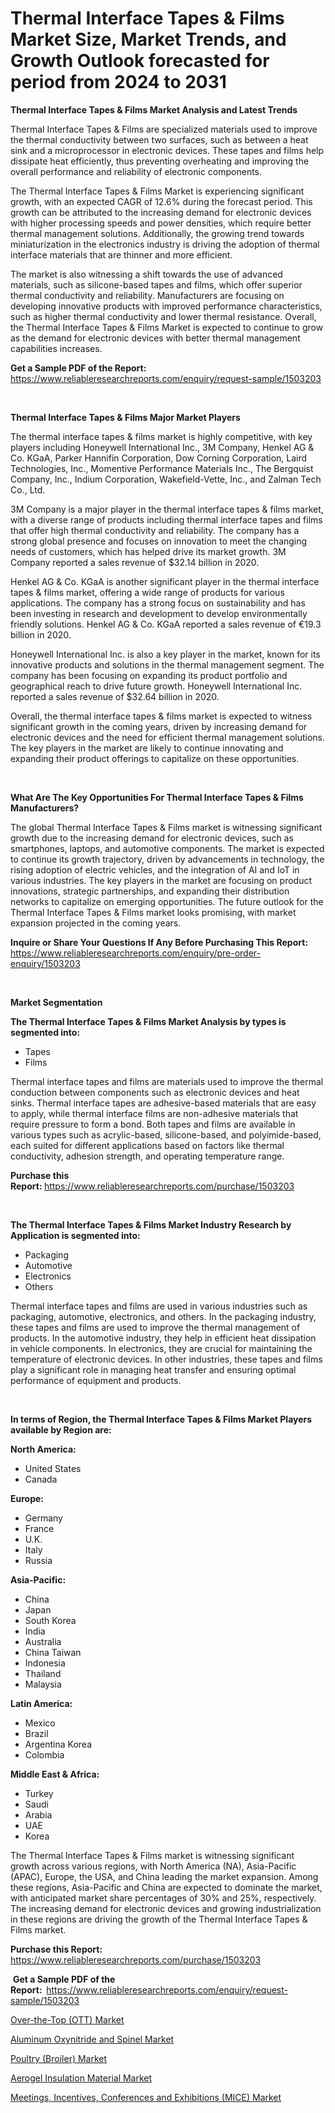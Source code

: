 <p><h1>Thermal Interface Tapes & Films Market Size, Market Trends, and Growth Outlook forecasted for period from 2024 to 2031</h1></p><p><strong>Thermal Interface Tapes & Films Market Analysis and Latest Trends</strong></p>
<p><p>Thermal Interface Tapes & Films are specialized materials used to improve the thermal conductivity between two surfaces, such as between a heat sink and a microprocessor in electronic devices. These tapes and films help dissipate heat efficiently, thus preventing overheating and improving the overall performance and reliability of electronic components.</p><p>The Thermal Interface Tapes & Films Market is experiencing significant growth, with an expected CAGR of 12.6% during the forecast period. This growth can be attributed to the increasing demand for electronic devices with higher processing speeds and power densities, which require better thermal management solutions. Additionally, the growing trend towards miniaturization in the electronics industry is driving the adoption of thermal interface materials that are thinner and more efficient.</p><p>The market is also witnessing a shift towards the use of advanced materials, such as silicone-based tapes and films, which offer superior thermal conductivity and reliability. Manufacturers are focusing on developing innovative products with improved performance characteristics, such as higher thermal conductivity and lower thermal resistance. Overall, the Thermal Interface Tapes & Films Market is expected to continue to grow as the demand for electronic devices with better thermal management capabilities increases.</p></p>
<p><strong>Get a Sample PDF of the Report:&nbsp;</strong> <a href="https://www.reliableresearchreports.com/enquiry/request-sample/1503203">https://www.reliableresearchreports.com/enquiry/request-sample/1503203</a></p>
<p>&nbsp;</p>
<p><strong>Thermal Interface Tapes & Films Major Market Players</strong></p>
<p><p>The thermal interface tapes & films market is highly competitive, with key players including Honeywell International Inc., 3M Company, Henkel AG & Co. KGaA, Parker Hannifin Corporation, Dow Corning Corporation, Laird Technologies, Inc., Momentive Performance Materials Inc., The Bergquist Company, Inc., Indium Corporation, Wakefield-Vette, Inc., and Zalman Tech Co., Ltd.</p><p>3M Company is a major player in the thermal interface tapes & films market, with a diverse range of products including thermal interface tapes and films that offer high thermal conductivity and reliability. The company has a strong global presence and focuses on innovation to meet the changing needs of customers, which has helped drive its market growth. 3M Company reported a sales revenue of $32.14 billion in 2020.</p><p>Henkel AG & Co. KGaA is another significant player in the thermal interface tapes & films market, offering a wide range of products for various applications. The company has a strong focus on sustainability and has been investing in research and development to develop environmentally friendly solutions. Henkel AG & Co. KGaA reported a sales revenue of €19.3 billion in 2020.</p><p>Honeywell International Inc. is also a key player in the market, known for its innovative products and solutions in the thermal management segment. The company has been focusing on expanding its product portfolio and geographical reach to drive future growth. Honeywell International Inc. reported a sales revenue of $32.64 billion in 2020.</p><p>Overall, the thermal interface tapes & films market is expected to witness significant growth in the coming years, driven by increasing demand for electronic devices and the need for efficient thermal management solutions. The key players in the market are likely to continue innovating and expanding their product offerings to capitalize on these opportunities.</p></p>
<p>&nbsp;</p>
<p><strong>What Are The Key Opportunities For Thermal Interface Tapes & Films Manufacturers?</strong></p>
<p><p>The global Thermal Interface Tapes & Films market is witnessing significant growth due to the increasing demand for electronic devices, such as smartphones, laptops, and automotive components. The market is expected to continue its growth trajectory, driven by advancements in technology, the rising adoption of electric vehicles, and the integration of AI and IoT in various industries. The key players in the market are focusing on product innovations, strategic partnerships, and expanding their distribution networks to capitalize on emerging opportunities. The future outlook for the Thermal Interface Tapes & Films market looks promising, with market expansion projected in the coming years.</p></p>
<p><strong>Inquire or Share Your Questions If Any Before Purchasing This Report:</strong> <a href="https://www.reliableresearchreports.com/enquiry/pre-order-enquiry/1503203">https://www.reliableresearchreports.com/enquiry/pre-order-enquiry/1503203</a></p>
<p>&nbsp;</p>
<p><strong>Market Segmentation</strong></p>
<p><strong>The Thermal Interface Tapes & Films Market Analysis by types is segmented into:</strong></p>
<p><ul><li>Tapes</li><li>Films</li></ul></p>
<p><p>Thermal interface tapes and films are materials used to improve the thermal conduction between components such as electronic devices and heat sinks. Thermal interface tapes are adhesive-based materials that are easy to apply, while thermal interface films are non-adhesive materials that require pressure to form a bond. Both tapes and films are available in various types such as acrylic-based, silicone-based, and polyimide-based, each suited for different applications based on factors like thermal conductivity, adhesion strength, and operating temperature range.</p></p>
<p><strong>Purchase this Report:&nbsp;</strong><a href="https://www.reliableresearchreports.com/purchase/1503203">https://www.reliableresearchreports.com/purchase/1503203</a></p>
<p>&nbsp;</p>
<p><strong>The Thermal Interface Tapes & Films Market Industry Research by Application is segmented into:</strong></p>
<p><ul><li>Packaging</li><li>Automotive</li><li>Electronics</li><li>Others</li></ul></p>
<p><p>Thermal interface tapes and films are used in various industries such as packaging, automotive, electronics, and others. In the packaging industry, these tapes and films are used to improve the thermal management of products. In the automotive industry, they help in efficient heat dissipation in vehicle components. In electronics, they are crucial for maintaining the temperature of electronic devices. In other industries, these tapes and films play a significant role in managing heat transfer and ensuring optimal performance of equipment and products.</p></p>
<p>&nbsp;</p>
<p><strong>In terms of Region, the Thermal Interface Tapes & Films Market Players available by Region are:</strong></p>
<p>
    <p> <strong> North America: </strong>
        <ul>
            <li>United States</li>
            <li>Canada</li>
        </ul>
        </p> 
    <p> <strong> Europe: </strong>
        <ul>
            <li>Germany</li>
            <li>France</li>
            <li>U.K.</li>
            <li>Italy</li>
            <li>Russia</li>
        </ul>
        </p> 
    <p> <strong> Asia-Pacific: </strong>
        <ul>
            <li>China</li>
            <li>Japan</li>
            <li>South Korea</li>
            <li>India</li>
            <li>Australia</li>
            <li>China Taiwan</li>
            <li>Indonesia</li>
            <li>Thailand</li>
            <li>Malaysia</li>
        </ul>
        </p> 
    <p> <strong> Latin America: </strong>
        <ul>
            <li>Mexico</li>
            <li>Brazil</li>
            <li>Argentina Korea</li>
            <li>Colombia</li>
        </ul>
        </p> 
    <p> <strong> Middle East & Africa: </strong>
        <ul>
            <li>Turkey</li>
            <li>Saudi</li>
            <li>Arabia</li>
            <li>UAE</li>
            <li>Korea</li>
        </ul>
    </p>
    </p>
<p><p>The Thermal Interface Tapes & Films market is witnessing significant growth across various regions, with North America (NA), Asia-Pacific (APAC), Europe, the USA, and China leading the market expansion. Among these regions, Asia-Pacific and China are expected to dominate the market, with anticipated market share percentages of 30% and 25%, respectively. The increasing demand for electronic devices and growing industrialization in these regions are driving the growth of the Thermal Interface Tapes & Films market.</p></p>
<p><strong>Purchase this Report: </strong><a href="https://www.reliableresearchreports.com/purchase/1503203">https://www.reliableresearchreports.com/purchase/1503203</a></p>
<p>&nbsp;<strong>Get a Sample PDF of the Report:&nbsp;&nbsp;</strong><a href="https://www.reliableresearchreports.com/enquiry/request-sample/1503203">https://www.reliableresearchreports.com/enquiry/request-sample/1503203</a></p>
<p><strong></strong></p>
<p><p><a href="https://github.com/dimitrishawkinswaynenp91rgz/Market-Research-Report-List-1/blob/main/over-the-top-ott-market.md">Over-the-Top (OTT) Market</a></p><p><a href="https://issuu.com/reportprime-2/docs/aluminum-oxynitride-and-spinel-market-size-2030.pp">Aluminum Oxynitride and Spinel Market</a></p><p><a href="https://github.com/changoleonlaverguenzanoexiste/Market-Research-Report-List-1/blob/main/poultry-broiler-market.md">Poultry (Broiler) Market</a></p><p><a href="https://issuu.com/reportprime-2/docs/aerogel-insulation-material-market-size-2030.pptx">Aerogel Insulation Material Market</a></p><p><a href="https://github.com/danielneavesallisons03mba/Market-Research-Report-List-1/blob/main/meetings-incentives-conferences-and-exhibitions-mice-market.md">Meetings, Incentives, Conferences and Exhibitions (MICE) Market</a></p></p>